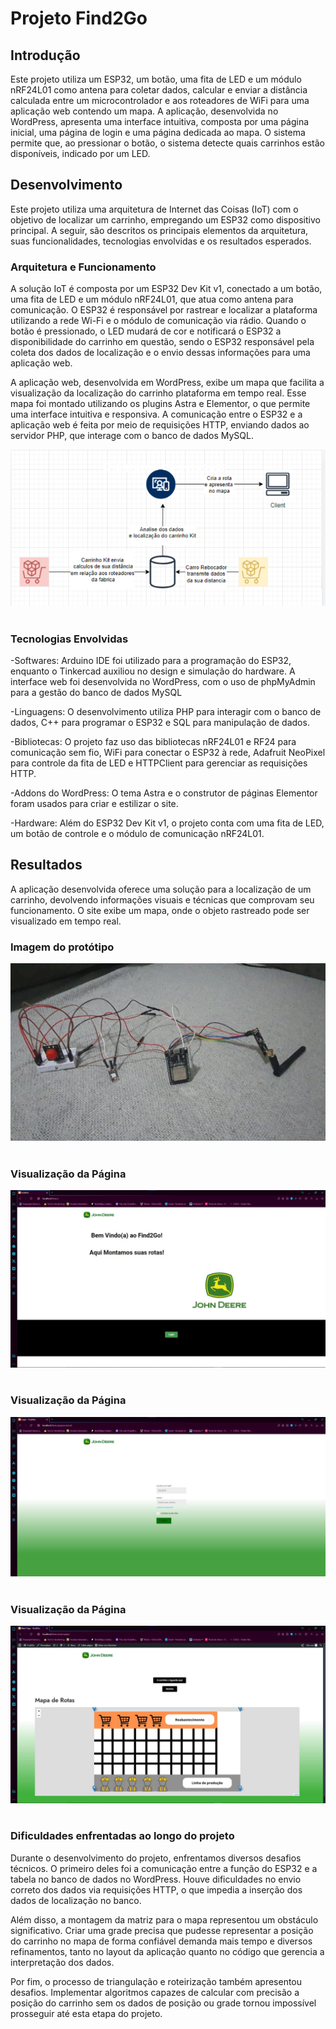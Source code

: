 # Projeto Find2Go
## Introdução

Este projeto utiliza um ESP32, um botão, uma fita de LED e um módulo nRF24L01 como antena para coletar dados, calcular e enviar a distância calculada entre um microcontrolador e aos roteadores de WiFi para uma aplicação web contendo um mapa. A aplicação, desenvolvida no WordPress, apresenta uma interface intuitiva, composta por uma página inicial, uma página de login e uma página dedicada ao mapa. O sistema permite que, ao pressionar o botão, o sistema detecte quais carrinhos estão disponíveis, indicado por um LED.
&nbsp;

## Desenvolvimento
Este projeto utiliza uma arquitetura de Internet das Coisas (IoT) com o objetivo de localizar um carrinho, empregando um ESP32 como dispositivo principal. A seguir, são descritos os principais elementos da arquitetura, suas funcionalidades, tecnologias envolvidas e os resultados esperados.
### Arquitetura e Funcionamento
A solução IoT é composta por um ESP32 Dev Kit v1, conectado a um botão, uma fita de LED e um módulo nRF24L01, que atua como antena para comunicação. O ESP32 é responsável por rastrear e localizar a plataforma utilizando a rede Wi-Fi e o módulo de comunicação via rádio. Quando o botão é pressionado, o LED mudará de cor e notificará o ESP32 a disponibilidade do carrinho em questão, sendo o ESP32 responsável pela coleta dos dados de localização e o envio dessas informações para uma aplicação web.

A aplicação web, desenvolvida em WordPress, exibe um mapa que facilita a visualização da localização do carrinho plataforma em tempo real. Esse mapa foi montado utilizando os plugins Astra e Elementor, o que permite uma interface intuitiva e responsiva. A comunicação entre o ESP32 e a aplicação web é feita por meio de requisições HTTP, enviando dados ao servidor PHP, que interage com o banco de dados MySQL.

![arquitetura_do_projeto](./.img/arquitetura_do_projeto.png)
&nbsp;

### Tecnologias Envolvidas
-Softwares: Arduino IDE foi utilizado para a programação do ESP32, enquanto o Tinkercad auxiliou no design e simulação do hardware. A interface web foi desenvolvida no WordPress, com o uso de phpMyAdmin para a gestão do banco de dados MySQL
&nbsp;

-Linguagens: O desenvolvimento utiliza PHP para interagir com o banco de dados, C++ para programar o ESP32 e SQL para manipulação de dados.
&nbsp;

-Bibliotecas: O projeto faz uso das bibliotecas nRF24L01 e RF24 para comunicação sem fio, WiFi para conectar o ESP32 à rede, Adafruit NeoPixel para controle da fita de LED e HTTPClient para gerenciar as requisições HTTP.
&nbsp;

-Addons do WordPress: O tema Astra e o construtor de páginas Elementor foram usados para criar e estilizar o site.
&nbsp;

-Hardware: Além do ESP32 Dev Kit v1, o projeto conta com uma fita de LED, um botão de controle e o módulo de comunicação nRF24L01.
&nbsp;

## Resultados
A aplicação desenvolvida oferece uma solução para a localização de um carrinho, devolvendo informações visuais e técnicas que comprovam seu funcionamento. O site exibe um mapa, onde o objeto rastreado pode ser visualizado em tempo real. 
### Imagem do protótipo
![Esp32](./.img/esp32_prototipo.jpg)
&nbsp;

### Visualização da Página
![pagina_inicial](./assets/pag_inicial.jpg.jpg)
&nbsp;

### Visualização da Página
![pagina_login](./assets/pag_login,jpg.jpg)
&nbsp;

### Visualização da Página
![pagina_mapa](./assets/pag_mapa.jpg.jpg)
&nbsp;

### Dificuldades enfrentadas ao longo do projeto
Durante o desenvolvimento do projeto, enfrentamos diversos desafios técnicos. O primeiro deles foi a comunicação entre a função do ESP32 e a tabela no banco de dados no WordPress. Houve dificuldades no envio correto dos dados via requisições HTTP, o que impedia a inserção dos dados de localização no banco.

Além disso, a montagem da matriz para o mapa representou um obstáculo significativo. Criar uma grade precisa que pudesse representar a posição do carrinho no mapa de forma confiável demanda mais tempo e diversos refinamentos, tanto no layout da aplicação quanto no código que gerencia a interpretação dos dados.

Por fim, o processo de triangulação e roteirização também apresentou desafios. Implementar algoritmos capazes de calcular com precisão a posição do carrinho sem os dados de posição ou grade tornou impossível prosseguir até esta etapa do projeto.